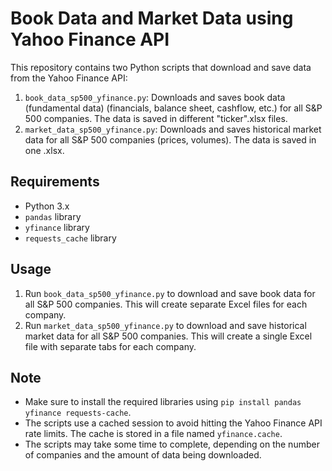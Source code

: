 # Book Data and Market Data using Yahoo Finance API

This repository contains two Python scripts that download and save data from the Yahoo Finance API:

1. `book_data_sp500_yfinance.py`: Downloads and saves book data (fundamental data) (financials, balance sheet, cashflow, etc.) for all S&P 500 companies. The data is saved in different "ticker".xlsx files.
2. `market_data_sp500_yfinance.py`: Downloads and saves historical market data for all S&P 500 companies (prices, volumes). The data is saved in one .xlsx.

## Requirements

* Python 3.x
* `pandas` library
* `yfinance` library
* `requests_cache` library

## Usage

1. Run `book_data_sp500_yfinance.py` to download and save book data for all S&P 500 companies. This will create separate Excel files for each company.
2. Run `market_data_sp500_yfinance.py` to download and save historical market data for all S&P 500 companies. This will create a single Excel file with separate tabs for each company.

## Note

* Make sure to install the required libraries using `pip install pandas yfinance requests-cache`.
* The scripts use a cached session to avoid hitting the Yahoo Finance API rate limits. The cache is stored in a file named `yfinance.cache`.
* The scripts may take some time to complete, depending on the number of companies and the amount of data being downloaded.
